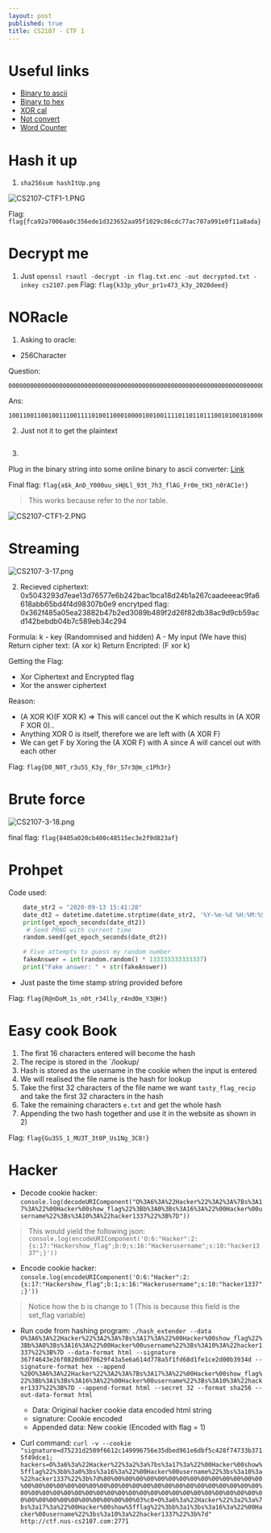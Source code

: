 ```yaml
---
layout: post
published: true
title: CS2107 - CTF 1
---
```

# Useful links
- [Binary to ascii](https://www.rapidtables.com/convert/number/binary-to-ascii.html)
- [Binary to hex](https://www.rapidtables.com/convert/number/binary-to-hex.html)
- [XOR cal](https://onlinebinarytools.com/xor-binary-values)
- [Not convert](https://www.browserling.com/tools/binary-not)
- [Word Counter](https://wordcounter.net/)

# Hash it up
1. `sha256sum hashItUp.png`

![CS2107-CTF1-1.PNG]({{site.baseurl}}/img/CS2107-CTF1-1.PNG)

Flag: `flag{fca92a7006aa0c356ede1d323652aa95f1029c86cdc77ac707a991e0f11a8ada}`

# Decrypt me
1. Just `openssl rsautl -decrypt -in flag.txt.enc -out decrypted.txt -inkey cs2107.pem`
Flag: `flag{k33p_y0ur_pr1v473_k3y_2020deed}`



# NORacle

1. Asking to oracle:

- 256Character


Question:
```
000000000000000000000000000000000000000000000000000000000000000000000000000000000000000000000000000000000000000000000000000000000000000000000000000000000000000000000000000000000000000000000000000000000000000000000000000000000000000000000000000000000000000000000000000000000000000000000000000000000000000000000000000000000000000000000000000000000000000000000000000000000000000000000000000000000000000000000000000000000000000000000000000000000000000000000000
```

Ans:
```
100110011001001110011110100110001000010010011110110110111001010010100000101111101001000110111011101000001010011011001111110011111100111110001010100010101010000010001100101101111011111110110011100100111010000011000110110011001000101110100000110010001001011111001100101000001001100110010011101111101011100010100000101110011000110111001111100100101010000010001011101101111100110010100000100100011100111110001101101111101011110011001110100110101101111010000010
```



2. Just not it to get the plaintext

```	                  		       011001100110110001100001011001110111101101100001001001000110101101011111010000010110111001000100010111110101100100110000001100000011000001110101011101010101111101110011010010000100000001001100011011000101111100111001001100110111010001011111001101110110100000110011010111110110011001101100010000010100011101011111010001100111001000110000011011010101111101110100010010000011001101011111011011100011000001110010010000010100001100110001011001010010000101111101
```

3. 
Plug in the binary string into some online binary to ascii converter: [Link](https://www.rapidtables.com/convert/number/binary-to-ascii.html)


Final flag: `flag{a$k_AnD_Y000uu_sH@Ll_93t_7h3_flAG_Fr0m_tH3_n0rAC1e!}`


> This works because refer to the nor table.

![CS2107-CTF1-2.PNG]({{site.baseurl}}/img/CS2107-CTF1-2.PNG)


# Streaming

![CS2107-3-17.png]({{site.baseurl}}/img/CS2107-3-17.png)

2. Recieved
ciphertext: 0x5043293d7eae13d76577e6b242bac1bca18d24b1a267caadeeeac9fa6618abb65bd4f4d98307b0e9
encrytped flag: 0x362f485a05ea23882b47b2ed3089b489f2d26f82db38ac9d9cb59acd142bebdb04b7c589eb34c294


Formula:
k - key (Randomnised and hidden)
A - My input (We have this) 
Return cipher text: (A xor k) 
Return Encripted: (F xor k)


Getting the Flag:
- Xor Ciphertext and Encrypted flag
- Xor the answer ciphertext


Reason:
- (A XOR K)(F XOR K) => This will cancel out the K which results in (A XOR F XOR 0)..
- Anything XOR 0 is itself, therefore we are left with (A XOR F)
- We can get F by Xoring the (A XOR F) with A since A will cancel out with each other

Flag: `flag{D0_N0T_r3u5S_K3y_f0r_S7r3@m_c1Ph3r}`


# Brute force
![CS2107-3-18.png]({{site.baseurl}}/img/CS2107-3-18.png)



final flag: `flag{8405a020cb400c48515ec3e2f9d823af}`


# Prohpet

Code used:
```python
    date_str2 = "2020-09-13 15:41:28"
    date_dt2 = datetime.datetime.strptime(date_str2, '%Y-%m-%d %H:%M:%S')
    print(get_epoch_seconds(date_dt2))
     # Seed PRNG with current time
    random.seed(get_epoch_seconds(date_dt2))

    # Five attempts to guess my random number
    fakeAnswer = int(random.random() * 133333333333337)
    print("Fake answer: " + str(fakeAnswer))
```
- Just paste the time stamp string provided before

Flag: `flag{R@nDoM_1s_n0t_r34lly_r4nd0m_Y3@H!}`

# Easy cook Book

1. The first 16 characters entered will become the hash 
2. The recipe is stored in the `<ipaddress>/lookup/<hash>
3. Hash is stored as the username in the cookie when the input is entered
4. We will realised the file name is the hash for lookup
5. Take the first 32 characters of the file name we want `tasty_flag_recip` and take the first 32 characters in the hash
6. Take the remaining characters `e.txt` and get the whole hash
7. Appending the two hash together and use it in the website as shown in 2)

Flag: `flag{Gu3SS_1_MU3T_3t0P_Us1Ng_3C8!}`

# Hacker

- Decode cookie hacker: `console.log(decodeURIComponent("O%3A6%3A%22Hacker%22%3A2%3A%7Bs%3A17%3A%22%00Hacker%00show_flag%22%3Bb%3A0%3Bs%3A16%3A%22%00Hacker%00username%22%3Bs%3A10%3A%22hacker1337%22%3B%7D"))`

> This would yield the following json: `console.log(encodeURIComponent('O:6:"Hacker":2:{s:17:"Hackershow_flag";b:0;s:16:"Hackerusername";s:10:"hacker1337";}'))`

- Encode cookie hacker: `console.log(encodeURIComponent('O:6:"Hacker":2:{s:17:"Hackershow_flag";b:1;s:16:"Hackerusername";s:10:"hacker1337";}'))`

> Notice how the b is change to 1 (This is because this field is the set_flag variable)

- Run code from hashing program: `./hash_extender --data O%3A6%3A%22Hacker%22%3A2%3A%7Bs%3A17%3A%22%00Hacker%00show_flag%22%3Bb%3A0%3Bs%3A16%3A%22%00Hacker%00username%22%3Bs%3A10%3A%22hacker1337%22%3B%7D --data-format html --signature 367f4643e26f0820db070629f43a5e6a614d778a5f1fd68d1fe1ce2d00b3934d --signature-format hex --append %20O%3A6%3A%22Hacker%22%3A2%3A%7Bs%3A17%3A%22%00Hacker%00show_flag%22%3Bb%3A1%3Bs%3A16%3A%22%00Hacker%00username%22%3Bs%3A10%3A%22hacker1337%22%3B%7D --append-format html --secret 32 --format sha256 --out-data-format html`
	- Data: Original hacker cookie data encoded html string
    - signature: Cookie encoded
    - Appended data: New cookie (Encoded with flag = 1)
   

- Curl command: `curl -v --cookie "signature=d75231d2509f6612c149996756e35dbed961e6dbf5c428f74733b3715f49dce1; hackers=O%3a6%3a%22Hacker%22%3a2%3a%7bs%3a17%3a%22%00Hacker%00show%5fflag%22%3bb%3a0%3bs%3a16%3a%22%00Hacker%00username%22%3bs%3a10%3a%22hacker1337%22%3b%7d%80%00%00%00%00%00%00%00%00%00%00%00%00%00%00%00%00%00%00%00%00%00%00%00%00%00%00%00%00%00%00%00%00%00%00%00%00%00%00%00%00%00%00%00%00%00%00%00%00%00%00%00%00%00%00%00%00%00%00%00%00%00%00%00%00%00%00%00%00%00%03%c0+O%3a6%3a%22Hacker%22%3a2%3a%7bs%3a17%3a%22%00Hacker%00show%5fflag%22%3bb%3a1%3bs%3a16%3a%22%00Hacker%00username%22%3bs%3a10%3a%22hacker1337%22%3b%7d" http://ctf.nus-cs2107.com:2771`